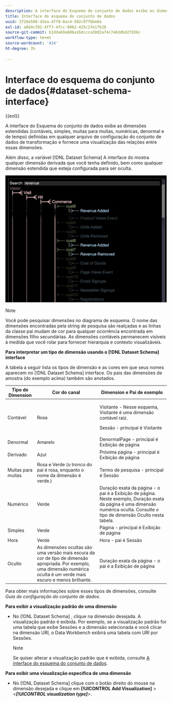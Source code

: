 ```yaml
---
description: A interface do Esquema do conjunto de dados exibe as dimensões estendidas (contáveis, simples, muitas para muitas, numéricas, denormal e de tempo) definidas em qualquer arquivo de configuração do conjunto de dados de transformação e fornece uma visualização das relações entre essas dimensões.
title: Interface do esquema do conjunto de dados
uuid: 3726e568-d3ea-47f8-8ac4-582c97fbbe0a
exl-id: a8d4cf02-4ff7-4fcc-9062-425c1fe1fb28
source-git-commit: b1dda69a606a16dccca30d2a74c7e63dbd27936c
workflow-type: tm+mt
source-wordcount: '414'
ht-degree: 3%

---
```


# Interface do esquema do conjunto de dados{#dataset-schema-interface}

{{eol}}

A interface do Esquema do conjunto de dados exibe as dimensões estendidas (contáveis, simples, muitas para muitas, numéricas, denormal e de tempo) definidas em qualquer arquivo de configuração do conjunto de dados de transformação e fornece uma visualização das relações entre essas dimensões.

Além disso, a variável [!DNL Dataset Schema] A interface do mostra qualquer dimensão derivada que você tenha definido, bem como qualquer dimensão estendida que esteja configurada para ser oculta.

![](assets/vis_DatasetSchema_Example2.png)

>[!NOTE]
>
>Você pode pesquisar dimensões no diagrama de esquema. O nome das dimensões encontradas pela string de pesquisa são realçadas e as linhas da classe pai mudam de cor para qualquer ocorrência encontrada em dimensões filho secundárias. As dimensões contáveis permanecem visíveis à medida que você rolar para fornecer hierarquia e contexto visualizáveis.

**Para interpretar um tipo de dimensão usando o [!DNL Dataset Schema] interface**

A tabela a seguir lista os tipos de dimensão e as cores em que seus nomes aparecem no [!DNL Dataset Schema] interface. Os pais das dimensões de amostra (do exemplo acima) também são anotados.

<table id="table_CF888522626E49A4A10D87085CAB5CC1"> 
 <thead> 
  <tr> 
   <th colname="col1" class="entry"> Tipo de Dimension </th> 
   <th colname="col2" class="entry"> Cor do canal </th> 
   <th colname="col3" class="entry"> Dimension e Pai de exemplo </th> 
  </tr> 
 </thead>
 <tbody> 
  <tr> 
   <td colname="col1"> Contável </td> 
   <td colname="col2"> Rosa </td> 
   <td colname="col3"> <p>Visitante - Nesse esquema, Visitante é uma dimensão contável raiz. </p> <p>Sessão - principal é Visitante </p> </td> 
  </tr> 
  <tr> 
   <td colname="col1"> Denormal </td> 
   <td colname="col2"> Amarelo </td> 
   <td colname="col3"> DenormalPage - principal é Exibição de página </td> 
  </tr> 
  <tr> 
   <td colname="col1"> Derivado </td> 
   <td colname="col2"> Azul </td> 
   <td colname="col3"> Próxima página - principal é Exibição de página </td> 
  </tr> 
  <tr> 
   <td colname="col1"> Muitas para muitas </td> 
   <td colname="col2"> Rosa e Verde (o tronco do pai é rosa, enquanto o nome da dimensão é verde.) </td> 
   <td colname="col3"> Termo de pesquisa - principal é Sessão </td> 
  </tr> 
  <tr> 
   <td colname="col1"> Numérico </td> 
   <td colname="col2"> Verde </td> 
   <td colname="col3"> Duração exata da página - o pai é a Exibição de página. Neste exemplo, Duração exata da página é uma dimensão numérica oculta. Consulte o tipo de dimensão Oculto nesta tabela. </td> 
  </tr> 
  <tr> 
   <td colname="col1"> Simples </td> 
   <td colname="col2"> Verde </td> 
   <td colname="col3"> Página - principal é Exibição de página </td> 
  </tr> 
  <tr> 
   <td colname="col1"> Hora </td> 
   <td colname="col2"> Verde </td> 
   <td colname="col3"> Hora - pai é Sessão </td> 
  </tr> 
  <tr> 
   <td colname="col1"> Oculto </td> 
   <td colname="col2"> As dimensões ocultas são uma versão mais escura da cor de tipo de dimensão apropriada. Por exemplo, uma dimensão numérica oculta é um verde mais escuro e menos brilhante. </td> 
   <td colname="col3"> Duração exata da página - o pai é a Exibição de página </td> 
  </tr> 
 </tbody> 
</table>

Para obter mais informações sobre esses tipos de dimensões, consulte *Guia de configuração do conjunto de dados*.

**Para exibir a visualização padrão de uma dimensão**

* No [!DNL Dataset Schema] , clique na dimensão desejada. A visualização padrão é exibida. Por exemplo, se a visualização padrão for uma tabela que exibe Sessões e a dimensão selecionada e você clicar na dimensão URI, o Data Workbench exibirá uma tabela com URI por Sessões.

   >[!NOTE]
   >
   >Se quiser alterar a visualização padrão que é exibida, consulte [A interface do esquema do conjunto de dados](../../../home/c-get-started/c-admin-intrf/c-dtst-sch-intrf.md#concept-e147b3a5b542453ca2b121e1c85bb175).

**Para exibir uma visualização específica de uma dimensão**

* No [!DNL Dataset Schema] clique com o botão direito do mouse na dimensão desejada e clique em **[!UICONTROL Add Visualization]** > *&lt;**[!UICONTROL visualization type]**>*.

